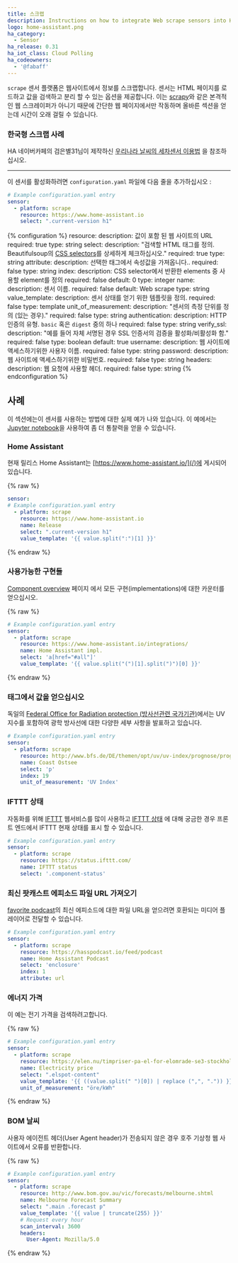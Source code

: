 ```yaml
---
title: 스크랩
description: Instructions on how to integrate Web scrape sensors into Home Assistant.
logo: home-assistant.png
ha_category:
  - Sensor
ha_release: 0.31
ha_iot_class: Cloud Polling
ha_codeowners:
  - '@fabaff'
---
```


`scrape` 센서 플랫폼은 웹사이트에서 정보를 스크랩합니다. 센서는 HTML 페이지를 로드하고 값을 검색하고 분리 할 수 있는 옵션을 제공합니다. 이는 [scrapy](https://scrapy.org/)와 같은 본격적인 웹 스크레이퍼가 아니기 때문에 간단한 웹 페이지에서만 작동하며 올바른 섹션을 얻는데 시간이 오래 걸릴 수 있습니다.


### 한국형 스크랩 사례

HA 네이버카페의 검은별31님이 제작하신 [우리나라 날씨의 세차센서 이용법](https://cafe.naver.com/koreassistant/809) 을 참조하십시오. 



---------------------------------------------------------------------------------------------------------

이 센서를 활성화하려면 `configuration.yaml` 파일에 다음 줄을 추가하십시오 :


```yaml
# Example configuration.yaml entry
sensor:
  - platform: scrape
    resource: https://www.home-assistant.io
    select: ".current-version h1"
```

{% configuration %}
resource:
  description: 값이 포함 된 웹 사이트의 URL
  required: true
  type: string
select:
  description: "검색할 HTML 태그를 정의. Beautifulsoup의 [CSS selectors](https://www.crummy.com/software/BeautifulSoup/bs4/doc/#css-selectors)를 상세하게 체크하십시오."
  required: true
  type: string
attribute:
  description: 선택한 태그에서 속성값을 가져옵니다..
  required: false
  type: string
index:
  description: CSS selector에서 반환한 elements 중 사용할 element를 정의
  required: false
  default: 0
  type: integer
name:
  description: 센서 이름.
  required: false
  default: Web scrape
  type: string
value_template:
  description: 센서 상태를 얻기 위한 템플릿을 정의.
  required: false
  type: template
unit_of_measurement:
  description: "센서의 측정 단위를 정의 (있는 경우)."
  required: false
  type: string
authentication:
  description: HTTP 인증의 유형. `basic` 혹은 `digest` 중의 하나 
  required: false
  type: string
verify_ssl:
  description: "예를 들어 자체 서명된 경우 SSL 인증서의 검증을 활성화/비활성화 함."
  required: false
  type: boolean
  default: true
username:
  description: 웹 사이트에 액세스하기위한 사용자 이름.
  required: false
  type: string
password:
  description: 웹 사이트에 액세스하기위한 비밀번호.
  required: false
  type: string
headers:
  description: 웹 요청에 사용할 헤더.
  required: false
  type: string
{% endconfiguration %}

## 사례

이 섹션에는이 센서를 사용하는 방법에 대한 실제 예가 나와 있습니다. 이 예에서는 [Jupyter notebook](https://nbviewer.jupyter.org/github/home-assistant/home-assistant-notebooks/blob/master/other/web-scraping.ipynb)을 사용하여 좀 더 통찰력을 얻을 수 있습니다.

### Home Assistant

현재 릴리스 Home Assistant는 [https://www.home-assistant.io/](/)에 게시되어 있습니다.

{% raw %}
```yaml
sensor:
# Example configuration.yaml entry
  - platform: scrape
    resource: https://www.home-assistant.io
    name: Release
    select: ".current-version h1"
    value_template: '{{ value.split(":")[1] }}'
```
{% endraw %}

### 사용가능한 구현들

[Component overview](/integrations/) 페이지 에서 모든 구현(implementations)에 대한 카운터를 얻으십시오.

{% raw %}
```yaml
# Example configuration.yaml entry
sensor:
  - platform: scrape
    resource: https://www.home-assistant.io/integrations/
    name: Home Assistant impl.
    select: 'a[href="#all"]'
    value_template: '{{ value.split("(")[1].split(")")[0] }}'
```
{% endraw %}

### 태그에서 값을 얻으십시오

독일의 [Federal Office for Radiation protection (방사선관련 국가기관)](http://www.bfs.de/)에서는 UV지수를 포함하여 광학 방사선에 대한 다양한 세부 사항을 발표하고 있습니다.

```yaml
# Example configuration.yaml entry
sensor:
  - platform: scrape
    resource: http://www.bfs.de/DE/themen/opt/uv/uv-index/prognose/prognose_node.html
    name: Coast Ostsee
    select: 'p'
    index: 19
    unit_of_measurement: 'UV Index'
```

### IFTTT 상태

자동화를 위해 [IFTTT](/integrations/ifttt/) 웹서비스를 많이 사용하고 [IFTTT 상태](https://status.ifttt.com/) 에 대해 궁금한 경우 프론트 엔드에서 IFTTT 현재 상태를 표시 할 수 있습니다. 

```yaml
# Example configuration.yaml entry
sensor:
  - platform: scrape
    resource: https://status.ifttt.com/
    name: IFTTT status
    select: '.component-status'
```

### 최신 팟캐스트 에피소드 파일 URL 가져오기

[favorite podcast](https://hasspodcast.io/)의 최신 에피소드에 대한 파일 URL을 얻으려면 호환되는 미디어 플레이어로 전달할 수 있습니다.

```yaml
# Example configuration.yaml entry
sensor:
  - platform: scrape
    resource: https://hasspodcast.io/feed/podcast
    name: Home Assistant Podcast
    select: 'enclosure'
    index: 1
    attribute: url
```

### 에너지 가격

이 예는 전기 가격을 검색하려고합니다.

{% raw %}
```yaml
# Example configuration.yaml entry
sensor:
  - platform: scrape
    resource: https://elen.nu/timpriser-pa-el-for-elomrade-se3-stockholm/
    name: Electricity price
    select: ".elspot-content"
    value_template: '{{ ((value.split(" ")[0]) | replace (",", ".")) }}'
    unit_of_measurement: "öre/kWh"
```
{% endraw %}

### BOM 날씨

사용자 에이전트 헤더(User Agent header)가 전송되지 않은 경우 호주 기상청 웹 사이트에서 오류를 반환합니다.

{% raw %}
```yaml
# Example configuration.yaml entry
sensor:
  - platform: scrape
    resource: http://www.bom.gov.au/vic/forecasts/melbourne.shtml
    name: Melbourne Forecast Summary
    select: ".main .forecast p"
    value_template: '{{ value | truncate(255) }}'
    # Request every hour
    scan_interval: 3600
    headers:
      User-Agent: Mozilla/5.0
```
{% endraw %}
